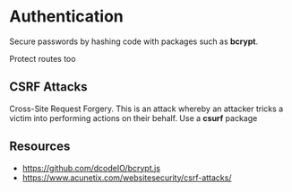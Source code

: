 # Authentication
Secure passwords by hashing code with packages such as **bcrypt**.

Protect routes too

## CSRF Attacks
Cross-Site Request Forgery. This is an attack whereby an attacker tricks a victim into performing actions on their behalf.
Use a **csurf** package

## Resources
- https://github.com/dcodeIO/bcrypt.js
- https://www.acunetix.com/websitesecurity/csrf-attacks/